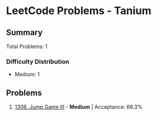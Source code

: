 # LeetCode Problems - Tanium

## Summary
Total Problems: 1

### Difficulty Distribution

- Medium: 1

## Problems

1. [1306. Jump Game III](https://leetcode.com/problems/jump-game-iii/) - **Medium** | Acceptance: 66.3%